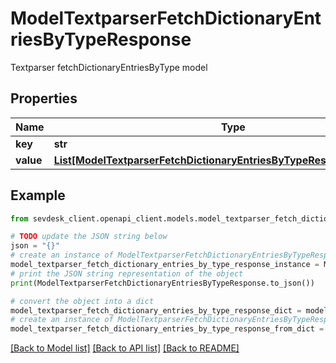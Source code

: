 # ModelTextparserFetchDictionaryEntriesByTypeResponse

Textparser fetchDictionaryEntriesByType model

## Properties

Name | Type | Description | Notes
------------ | ------------- | ------------- | -------------
**key** | **str** |  | [optional] 
**value** | [**List[ModelTextparserFetchDictionaryEntriesByTypeResponseValueInner]**](ModelTextparserFetchDictionaryEntriesByTypeResponseValueInner.md) |  | [optional] 

## Example

```python
from sevdesk_client.openapi_client.models.model_textparser_fetch_dictionary_entries_by_type_response import ModelTextparserFetchDictionaryEntriesByTypeResponse

# TODO update the JSON string below
json = "{}"
# create an instance of ModelTextparserFetchDictionaryEntriesByTypeResponse from a JSON string
model_textparser_fetch_dictionary_entries_by_type_response_instance = ModelTextparserFetchDictionaryEntriesByTypeResponse.from_json(json)
# print the JSON string representation of the object
print(ModelTextparserFetchDictionaryEntriesByTypeResponse.to_json())

# convert the object into a dict
model_textparser_fetch_dictionary_entries_by_type_response_dict = model_textparser_fetch_dictionary_entries_by_type_response_instance.to_dict()
# create an instance of ModelTextparserFetchDictionaryEntriesByTypeResponse from a dict
model_textparser_fetch_dictionary_entries_by_type_response_from_dict = ModelTextparserFetchDictionaryEntriesByTypeResponse.from_dict(model_textparser_fetch_dictionary_entries_by_type_response_dict)
```
[[Back to Model list]](../README.md#documentation-for-models) [[Back to API list]](../README.md#documentation-for-api-endpoints) [[Back to README]](../README.md)


